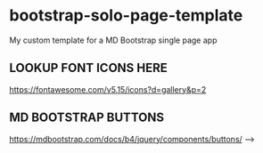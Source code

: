# bootstrap-solo-page-template
My custom template for a MD Bootstrap single page app
## LOOKUP FONT ICONS HERE
https://fontawesome.com/v5.15/icons?d=gallery&p=2
## MD BOOTSTRAP BUTTONS
https://mdbootstrap.com/docs/b4/jquery/components/buttons/ -->
